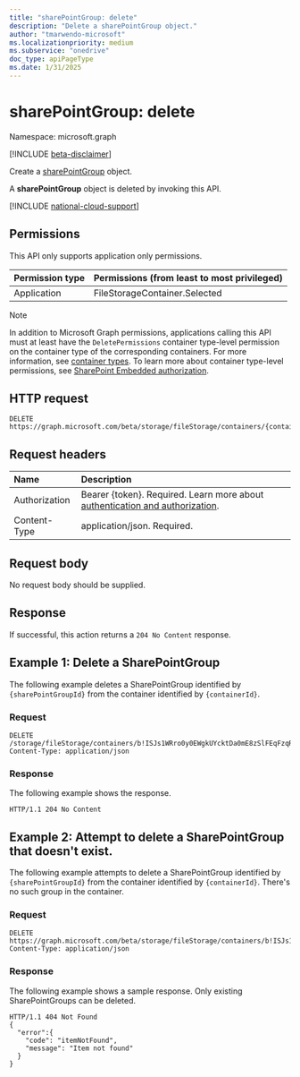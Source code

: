 ```yaml
---
title: "sharePointGroup: delete"
description: "Delete a sharePointGroup object."
author: "tmarwendo-microsoft"
ms.localizationpriority: medium
ms.subservice: "onedrive"
doc_type: apiPageType
ms.date: 1/31/2025
---
```


# sharePointGroup: delete  

Namespace: microsoft.graph

[!INCLUDE [beta-disclaimer](../../includes/beta-disclaimer.md)]

Create a [sharePointGroup](../resources/sharepointgroup.md) object.

A **sharePointGroup** object is deleted by invoking this API.

[!INCLUDE [national-cloud-support](../../includes/global-us.md)]

## Permissions

This API only supports application only permissions.

| Permission type                        | Permissions (from least to most privileged) |
| :------------------------------------- | :------------------------------------------ |
| Application                            | FileStorageContainer.Selected               |

> [!Note]
> In addition to Microsoft Graph permissions, applications calling this API must at least have the `DeletePermissions` container type-level permission on the container type of the corresponding containers. For more information, see [container types](/sharepoint/dev/embedded/concepts/app-concepts/containertypes). To learn more about container type-level permissions, see [SharePoint Embedded authorization](/sharepoint/dev/embedded/concepts/app-concepts/auth#Authorization).

## HTTP request

``` http
DELETE https://graph.microsoft.com/beta/storage/fileStorage/containers/{containerId}/sharePointGroups/{sharePointGroupId}
```

## Request headers

|Name|Description|
|:---|:---|
| Authorization  | Bearer {token}. Required. Learn more about [authentication and authorization](/graph/auth/auth-concepts).|
| Content-Type   | application/json. Required. |

## Request body
No request body should be supplied.

## Response

If successful, this action returns a `204 No Content` response.

## Example 1: Delete a SharePointGroup
The following example deletes a SharePointGroup identified by `{sharePointGroupId}` from the container identified by `{containerId}`.

### Request

``` http
DELETE /storage/fileStorage/containers/b!ISJs1WRro0y0EWgkUYcktDa0mE8zSlFEqFzqRn70Zwp1CEtDEBZgQICPkRbil_5Z/sharePointGroups/10
Content-Type: application/json

```

### Response

The following example shows the response.

``` http
HTTP/1.1 204 No Content
```

## Example 2: Attempt to delete a SharePointGroup that doesn't exist.

The following example attempts to delete a SharePointGroup identified by `{sharePointGroupId}` from the container identified by `{containerId}`. There's no such group in the container.

### Request

``` http
DELETE https://graph.microsoft.com/beta/storage/fileStorage/containers/b!ISJs1WRro0y0EWgkUYcktDa0mE8zSlFEqFzqRn70Zwp1CEtDEBZgQICPkRbil_5Z/sharePointGroups/11
Content-Type: application/json

```

### Response

The following example shows a sample response. Only existing SharePointGroups can be deleted.

``` http
HTTP/1.1 404 Not Found
{
  "error":{
    "code": "itemNotFound",
    "message": "Item not found"
  }
}
```
